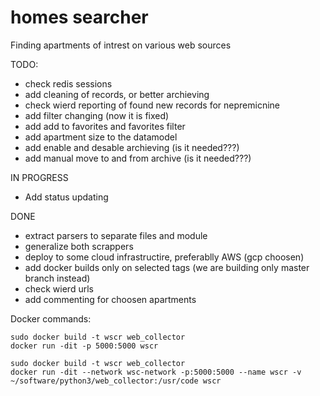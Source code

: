 # homes searcher
Finding apartments of intrest on various web sources

TODO:
- check redis sessions
- add cleaning of records, or better archieving
- check wierd reporting of found new records for nepremicnine
- add filter changing (now it is fixed)
- add add to favorites and favorites filter
- add apartment size to the datamodel
- add enable and desable archieving (is it needed???)
- add manual move to and from archive (is it needed???)

IN PROGRESS
- Add status updating

DONE
- extract parsers to separate files and module
- generalize both scrappers
- deploy to some cloud infrastructire, preferablly AWS (gcp choosen)
- add docker builds only on selected tags (we are building only master branch instead)
- check wierd urls
- add commenting for choosen apartments

Docker commands:
```
sudo docker build -t wscr web_collector 
docker run -dit -p 5000:5000 wscr

sudo docker build -t wscr web_collector
docker run -dit --network wsc-network -p:5000:5000 --name wscr -v ~/software/python3/web_collector:/usr/code wscr 
```
